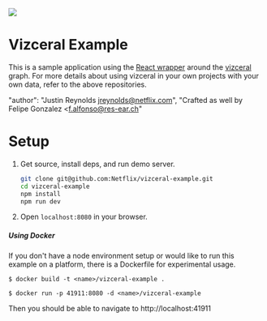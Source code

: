 ![](https://raw.githubusercontent.com/Netflix/vizceral/master/logo.png)

# Vizceral Example
This is a sample application using the [React wrapper](https://github.com/Netflix/vizceral-react) around the [vizceral](https://github.com/Netflix/vizceral) graph.
For more details about using vizceral in your own projects with your own data, refer to the above repositories.

 "author": "Justin Reynolds <jreynolds@netflix.com>", "Crafted as well by Felipe Gonzalez <f.alfonso@res-ear.ch"

 
# Setup
1. Get source, install deps, and run demo server.

   ```sh
   git clone git@github.com:Netflix/vizceral-example.git
   cd vizceral-example
   npm install
   npm run dev
   ```

2. Open `localhost:8080` in your browser.

##### Using Docker
If you don't have a node environment setup or would like to run this example on a platform, there is a Dockerfile for experimental usage.

```
$ docker build -t <name>/vizceral-example .
```
```
$ docker run -p 41911:8080 -d <name>/vizceral-example
```

Then you should be able to navigate to http://localhost:41911
